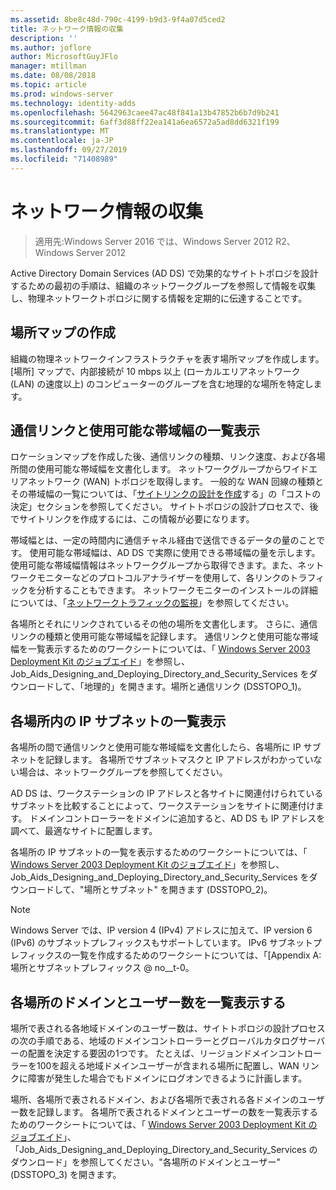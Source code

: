 ```yaml
---
ms.assetid: 8be8c48d-790c-4199-b9d3-9f4a07d5ced2
title: ネットワーク情報の収集
description: ''
ms.author: joflore
author: MicrosoftGuyJFlo
manager: mtillman
ms.date: 08/08/2018
ms.topic: article
ms.prod: windows-server
ms.technology: identity-adds
ms.openlocfilehash: 5642963caee47ac48f841a13b47852b6b7d9b241
ms.sourcegitcommit: 6aff3d88ff22ea141a6ea6572a5ad8dd6321f199
ms.translationtype: MT
ms.contentlocale: ja-JP
ms.lasthandoff: 09/27/2019
ms.locfileid: "71408989"
---
```

# <a name="collecting-network-information"></a>ネットワーク情報の収集

>適用先:Windows Server 2016 では、Windows Server 2012 R2、Windows Server 2012

Active Directory Domain Services (AD DS) で効果的なサイトトポロジを設計するための最初の手順は、組織のネットワークグループを参照して情報を収集し、物理ネットワークトポロジに関する情報を定期的に伝達することです。  
  
## <a name="creating-a-location-map"></a>場所マップの作成

組織の物理ネットワークインフラストラクチャを表す場所マップを作成します。 [場所] マップで、内部接続が 10 mbps 以上 (ローカルエリアネットワーク (LAN) の速度以上) のコンピューターのグループを含む地理的な場所を特定します。  
  
## <a name="listing-communication-links-and-available-bandwidth"></a>通信リンクと使用可能な帯域幅の一覧表示

ロケーションマップを作成した後、通信リンクの種類、リンク速度、および各場所間の使用可能な帯域幅を文書化します。 ネットワークグループからワイドエリアネットワーク (WAN) トポロジを取得します。 一般的な WAN 回線の種類とその帯域幅の一覧については、「[サイトリンクの設計を作成](../../ad-ds/plan/Creating-a-Site-Link-Design.md)する」の「コストの決定」セクションを参照してください。 サイトトポロジの設計プロセスで、後でサイトリンクを作成するには、この情報が必要になります。  
  
帯域幅とは、一定の時間内に通信チャネル経由で送信できるデータの量のことです。 使用可能な帯域幅は、AD DS で実際に使用できる帯域幅の量を示します。 使用可能な帯域幅情報はネットワークグループから取得できます。また、ネットワークモニターなどのプロトコルアナライザーを使用して、各リンクのトラフィックを分析することもできます。 ネットワークモニターのインストールの詳細については、「[ネットワークトラフィックの監視](https://go.microsoft.com/fwlink/?LinkId=107058)」を参照してください。  
  
各場所とそれにリンクされているその他の場所を文書化します。 さらに、通信リンクの種類と使用可能な帯域幅を記録します。 通信リンクと使用可能な帯域幅を一覧表示するためのワークシートについては、「 [Windows Server 2003 Deployment Kit のジョブエイド](https://go.microsoft.com/fwlink/?LinkID=102558)」を参照し、Job_Aids_Designing_and_Deploying_Directory_and_Security_Services をダウンロードして、「地理的」を開きます。場所と通信リンク (DSSTOPO_1)。  
  
## <a name="listing-ip-subnets-within-each-location"></a>各場所内の IP サブネットの一覧表示

各場所の間で通信リンクと使用可能な帯域幅を文書化したら、各場所に IP サブネットを記録します。 各場所でサブネットマスクと IP アドレスがわかっていない場合は、ネットワークグループを参照してください。  
  
AD DS は、ワークステーションの IP アドレスと各サイトに関連付けられているサブネットを比較することによって、ワークステーションをサイトに関連付けます。 ドメインコントローラーをドメインに追加すると、AD DS も IP アドレスを調べて、最適なサイトに配置します。  
  
各場所の IP サブネットの一覧を表示するためのワークシートについては、「 [Windows Server 2003 Deployment Kit のジョブエイド](https://go.microsoft.com/fwlink/?LinkID=102558)」を参照し、Job_Aids_Designing_and_Deploying_Directory_and_Security_Services をダウンロードして、"場所とサブネット" を開きます (DSSTOPO_2)。  
  
> [!NOTE]  
> Windows Server では、IP version 4 (IPv4) アドレスに加えて、IP version 6 (IPv6) のサブネットプレフィックスもサポートしています。 IPv6 サブネットプレフィックスの一覧を作成するためのワークシートについては、「[Appendix A:場所とサブネットプレフィックス @ no__t-0。  

## <a name="listing-domains-and-number-of-users-for-each-location"></a>各場所のドメインとユーザー数を一覧表示する

場所で表される各地域ドメインのユーザー数は、サイトトポロジの設計プロセスの次の手順である、地域のドメインコントローラーとグローバルカタログサーバーの配置を決定する要因の1つです。 たとえば、リージョンドメインコントローラーを100を超える地域ドメインユーザーが含まれる場所に配置し、WAN リンクに障害が発生した場合でもドメインにログオンできるように計画します。  
  
場所、各場所で表されるドメイン、および各場所で表される各ドメインのユーザー数を記録します。 各場所で表されるドメインとユーザーの数を一覧表示するためのワークシートについては、「 [Windows Server 2003 Deployment Kit のジョブエイド](https://go.microsoft.com/fwlink/?LinkID=102558)」、「Job_Aids_Designing_and_Deploying_Directory_and_Security_Services のダウンロード」を参照してください。"各場所のドメインとユーザー" (DSSTOPO_3) を開きます。  
